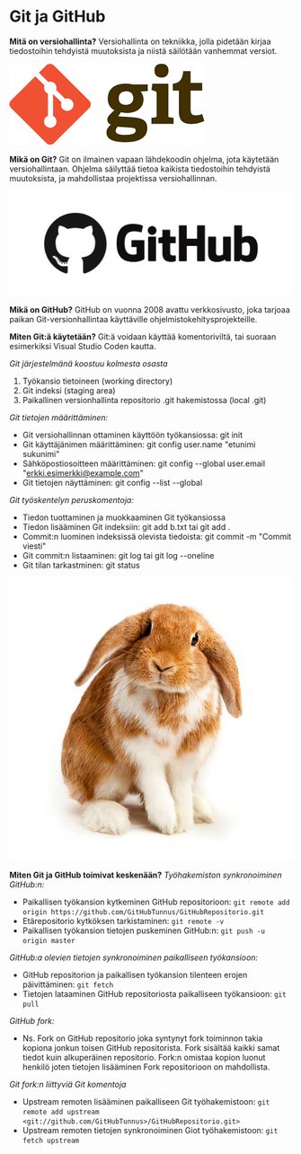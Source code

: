 # Git ja GitHub


**Mitä on versiohallinta?**
Versiohallinta on tekniikka, jolla pidetään kirjaa tiedostoihin tehdyistä muutoksista ja niistä säilötään vanhemmat versiot.

![alt text](git.png)

**Mikä on Git?**
Git on ilmainen vapaan lähdekoodin ohjelma, jota käytetään versiohallintaan. Ohjelma säilyttää tietoa kaikista tiedostoihin tehdyistä muutoksista, ja mahdollistaa projektissa versiohallinnan.

![alt text](github.png)

**Mikä on GitHub?**
GitHub on vuonna 2008 avattu verkkosivusto, joka tarjoaa paikan Git-versionhallintaa käyttäville ohjelmistokehitysprojekteille.

**Miten Git:ä käytetään?**
Git:ä voidaan käyttää komentoriviltä, tai suoraan esimerkiksi Visual Studio Coden kautta. 

*Git järjestelmänä koostuu kolmesta osasta*
  1. Työkansio tietoineen (working directory)
  2. Git indeksi (staging area)
  3. Paikallinen versionhallinta repositorio .git hakemistossa (local .git)

*Git tietojen määrittäminen:*
  - Git versiohallinnan ottaminen käyttöön työkansiossa: git init
  - Git käyttäjänimen määrittäminen: git config user.name "etunimi sukunimi"
  - Sähköpostiosoitteen määrittäminen: git config --global user.email "erkki.esimerkki@example.com"
  - Git tietojen näyttäminen: git config --list --global
    
*Git työskentelyn peruskomentoja:*
  - Tiedon tuottaminen ja muokkaaminen Git työkansiossa
  - Tiedon lisääminen Git indeksiin: git add b.txt tai git add .
  - Commit:n luominen indeksissä olevista tiedoista: git commit -m "Commit viesti"
  - Git commit:n listaaminen: git log tai git log --oneline
  - Git tilan tarkastminen: git status


![alt text](buny.jpg)

**Miten Git ja GitHub toimivat keskenään?**
*Työhakemiston synkronoiminen GitHub:n:*
  - Paikallisen työkansion kytkeminen GitHub repositorioon:
    `git remote add origin https://github.com/GitHubTunnus/GitHubRepositorio.git`
  - Etärepositorio kytköksen tarkistaminen: `git remote -v`
  - Paikallisen työkansion tietojen puskeminen GitHub:n: `git push -u origin master`

*GitHub:a olevien tietojen synkronoiminen paikalliseen työkansioon:*

  - GitHub repositorion ja paikallisen työkansion tilenteen erojen päivittäminen: `git fetch`
  - Tietojen lataaminen GitHub repositoriosta paikalliseen työkansioon: `git pull`

*GitHub fork:*
  - Ns. Fork on GitHub repositorio joka syntynyt fork toiminnon takia kopiona jonkun toisen GitHub repositorista. Fork sisältää kaikki samat tiedot kuin alkuperäinen repositorio. Fork:n     omistaa kopion luonut henkilö joten tietojen lisääminen Fork repositorioon on mahdollista.

*Git fork:n liittyviä Git komentoja*

  - Upstream remoten lisääminen paikalliseen Git työhakemistoon:
  `git remote add upstream <git://github.com/GitHubTunnus>/GitHubRepositorio.git>`
  - Upstream remoten tietojen synkronoiminen Giot työhakemistoon: `git fetch upstream`


    
